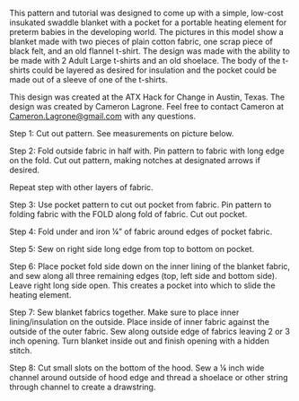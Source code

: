 This pattern and tutorial was designed to come up with a simple, low-cost insukated swaddle blanket with a pocket for a portable heating element for preterm babies in the developing world. The pictures in this model show a blanket made with two pieces of plain cotton fabric, one scrap piece of black felt, and an old flannel t-shirt. The design was made with the ability to be made with 2 Adult Large t-shirts and an old shoelace. The body of the t-shirts could be layered as desired for insulation and the pocket could be made out of a sleeve of one of the t-shirts. 

This design was created at the ATX Hack for Change in Austin, Texas. The design was created by Cameron Lagrone. Feel free to contact Cameron at Cameron.Lagrone@gmail.com with any questions. 

Step 1: Cut out pattern. See measurements on picture below. 


Step 2: Fold outside fabric in half with. Pin pattern to fabric with long edge on the fold. Cut out pattern, making notches at designated arrows if desired.  


Repeat step with other layers of fabric. 


Step 3: Use pocket pattern to cut out pocket from fabric. Pin pattern to folding fabric with the FOLD along fold of fabric. Cut out pocket. 

Step 4: Fold under and iron ¼” of fabric around edges of pocket fabric. 

Step 5: Sew on right side long edge from top to bottom on pocket. 

Step 6: Place pocket fold side down on the inner lining of the blanket fabric, and sew along all three remaining edges (top, left side and bottom side). Leave right long side open. This creates a pocket into which to slide the heating element.


Step 7: Sew blanket fabrics together. Make sure to place inner lining/insulation on the outside. Place inside of inner fabric against the outside of the outer fabric. Sew along outside edge of fabrics leaving 2 or 3 inch opening.  Turn blanket inside out and finish opening with a hidden stitch. 


Step 8: Cut small slots on the bottom of the hood. Sew a ¼ inch wide channel around outside of hood edge and thread a shoelace or other string through channel to create a drawstring. 

